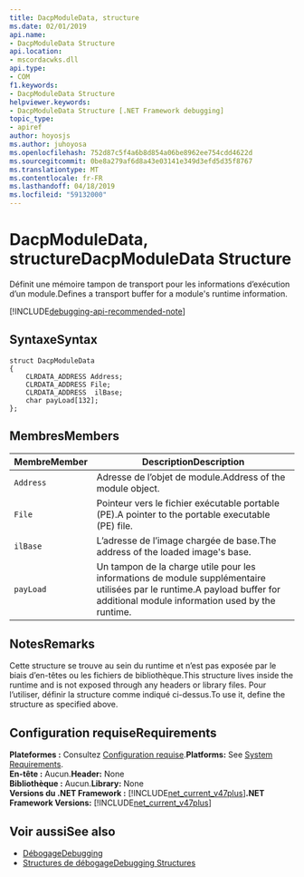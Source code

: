 ```yaml
---
title: DacpModuleData, structure
ms.date: 02/01/2019
api.name:
- DacpModuleData Structure
api.location:
- mscordacwks.dll
api.type:
- COM
f1.keywords:
- DacpModuleData Structure
helpviewer.keywords:
- DacpModuleData Structure [.NET Framework debugging]
topic_type:
- apiref
author: hoyosjs
ms.author: juhoyosa
ms.openlocfilehash: 752d87c5f4a6b8d854a06be8962ee754cdd4622d
ms.sourcegitcommit: 0be8a279af6d8a43e03141e349d3efd5d35f8767
ms.translationtype: MT
ms.contentlocale: fr-FR
ms.lasthandoff: 04/18/2019
ms.locfileid: "59132000"
---
```

# <a name="dacpmoduledata-structure"></a><span data-ttu-id="e73a4-102">DacpModuleData, structure</span><span class="sxs-lookup"><span data-stu-id="e73a4-102">DacpModuleData Structure</span></span>

<span data-ttu-id="e73a4-103">Définit une mémoire tampon de transport pour les informations d’exécution d’un module.</span><span class="sxs-lookup"><span data-stu-id="e73a4-103">Defines a transport buffer for a module's runtime information.</span></span>

[!INCLUDE[debugging-api-recommended-note](../../../../includes/debugging-api-recommended-note.md)]

## <a name="syntax"></a><span data-ttu-id="e73a4-104">Syntaxe</span><span class="sxs-lookup"><span data-stu-id="e73a4-104">Syntax</span></span>

```
struct DacpModuleData
{
    CLRDATA_ADDRESS Address;
    CLRDATA_ADDRESS File; 
    CLRDATA_ADDRESS  ilBase;
    char payLoad[132];
};
```

## <a name="members"></a><span data-ttu-id="e73a4-105">Membres</span><span class="sxs-lookup"><span data-stu-id="e73a4-105">Members</span></span>

| <span data-ttu-id="e73a4-106">Membre</span><span class="sxs-lookup"><span data-stu-id="e73a4-106">Member</span></span>    | <span data-ttu-id="e73a4-107">Description</span><span class="sxs-lookup"><span data-stu-id="e73a4-107">Description</span></span>                                                             |
| --------- | ----------------------------------------------------------------------- |
| `Address` | <span data-ttu-id="e73a4-108">Adresse de l’objet de module.</span><span class="sxs-lookup"><span data-stu-id="e73a4-108">Address of the module object.</span></span>                                           |
| `File`    | <span data-ttu-id="e73a4-109">Pointeur vers le fichier exécutable portable (PE).</span><span class="sxs-lookup"><span data-stu-id="e73a4-109">A pointer to the portable executable (PE) file.</span></span>                       |
| `ilBase`  | <span data-ttu-id="e73a4-110">L’adresse de l’image chargée de base.</span><span class="sxs-lookup"><span data-stu-id="e73a4-110">The address of the loaded image's base.</span></span>                                 |
| `payLoad` | <span data-ttu-id="e73a4-111">Un tampon de la charge utile pour les informations de module supplémentaire utilisées par le runtime.</span><span class="sxs-lookup"><span data-stu-id="e73a4-111">A payload buffer for additional module information used by the runtime.</span></span> |

## <a name="remarks"></a><span data-ttu-id="e73a4-112">Notes</span><span class="sxs-lookup"><span data-stu-id="e73a4-112">Remarks</span></span>

<span data-ttu-id="e73a4-113">Cette structure se trouve au sein du runtime et n’est pas exposée par le biais d’en-têtes ou les fichiers de bibliothèque.</span><span class="sxs-lookup"><span data-stu-id="e73a4-113">This structure lives inside the runtime and is not exposed through any headers or library files.</span></span> <span data-ttu-id="e73a4-114">Pour l’utiliser, définir la structure comme indiqué ci-dessus.</span><span class="sxs-lookup"><span data-stu-id="e73a4-114">To use it, define the structure as specified above.</span></span>

## <a name="requirements"></a><span data-ttu-id="e73a4-115">Configuration requise</span><span class="sxs-lookup"><span data-stu-id="e73a4-115">Requirements</span></span>
<span data-ttu-id="e73a4-116">**Plateformes :** Consultez [Configuration requise](../../../../docs/framework/get-started/system-requirements.md).</span><span class="sxs-lookup"><span data-stu-id="e73a4-116">**Platforms:** See [System Requirements](../../../../docs/framework/get-started/system-requirements.md).</span></span>  
<span data-ttu-id="e73a4-117">**En-tête :** Aucun.</span><span class="sxs-lookup"><span data-stu-id="e73a4-117">**Header:** None</span></span>  
<span data-ttu-id="e73a4-118">**Bibliothèque :** Aucun.</span><span class="sxs-lookup"><span data-stu-id="e73a4-118">**Library:** None</span></span>  
<span data-ttu-id="e73a4-119">**Versions du .NET Framework :** [!INCLUDE[net_current_v47plus](../../../../includes/net-current-v47plus.md)]</span><span class="sxs-lookup"><span data-stu-id="e73a4-119">**.NET Framework Versions:** [!INCLUDE[net_current_v47plus](../../../../includes/net-current-v47plus.md)]</span></span>  

## <a name="see-also"></a><span data-ttu-id="e73a4-120">Voir aussi</span><span class="sxs-lookup"><span data-stu-id="e73a4-120">See also</span></span>

- [<span data-ttu-id="e73a4-121">Débogage</span><span class="sxs-lookup"><span data-stu-id="e73a4-121">Debugging</span></span>](../../../../docs/framework/unmanaged-api/debugging/index.md)
- [<span data-ttu-id="e73a4-122">Structures de débogage</span><span class="sxs-lookup"><span data-stu-id="e73a4-122">Debugging Structures</span></span>](../../../../docs/framework/unmanaged-api/debugging/debugging-structures.md)
